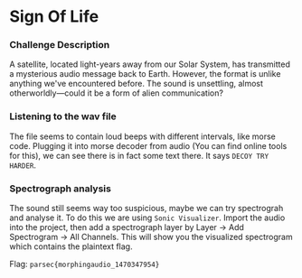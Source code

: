 # Sign Of Life

### Challenge Description

A satellite, located light-years away from our Solar System, has transmitted a mysterious audio message back to Earth. However, the format is unlike anything we've encountered before. The sound is unsettling, almost otherworldly—could it be a form of alien communication?

### Listening to the wav file

The file seems to contain loud beeps with different intervals, like morse code. Plugging it into morse decoder from audio (You can find online tools for this), we can see there is in fact some text there. It says `DECOY TRY HARDER`.

### Spectrograph analysis

The sound still seems way too suspicious, maybe we can try spectrograh and analyse it. To do this we are using `Sonic Visualizer`. Import the audio into the project, then add a spectrograph layer by Layer -> Add Spectrogram -> All Channels. This will show you the visualized spectrogram which contains the plaintext flag.

Flag: `parsec{morphingaudio_1470347954}`
